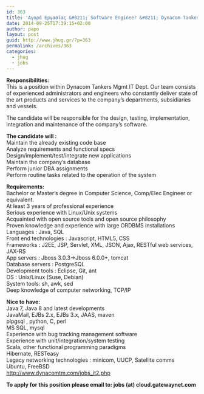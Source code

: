 ```yaml
---
id: 363
title: 'Αγορά Εργασίας &#8211; Software Engineer &#8211; Dynacom Tankers Mgmt #jobs #jhug'
date: 2014-09-25T17:39:15+02:00
author: papo
layout: post
guid: http://www.jhug.gr/?p=363
permalink: /archives/363
categories:
  - jhug
  - jobs
---
```

**Responsibilities:**  
This is a position within Dynacom Tankers Mgmt IT Dept. Our team consists of experienced administrators and engineers who constantly deliver state of the art products and services to the company&#8217;s departments, subsidiaries and vessels.

The candidate will be responsible for the design, testing, implementation, integration and maintenance of the company&#8217;s software.

**The candidate will :**  
Maintain the already existing code base  
Analyze requirements and functional specs  
Design/implement/test/integrate new applications  
Maintain the company&#8217;s database  
Perform junior DBA assignments  
Perform routine tasks related to the operation of the system

**Requirements:**  
Bachelor or Master&#8217;s degree in Computer Science, Comp/Elec Engineer or equivalent.  
At least 3 years of professional experience  
Serious experience with Linux/Unix systems  
Acquainted with open source tools and open source philosophy  
Proven knowledge and experience with large ORDBMS installations  
Languages : Java, SQL  
Front end technologies : Javascript, HTML5, CSS  
Frameworks : J2EE, JSP, Servlet, XML, JSON, Ajax, RESTful web services, JAX-RS  
App servers : Jboss 3.0.3->Jboss 6.0.0+, tomcat  
Database servers : PostgreSQL  
Development tools : Eclipse, Git, ant  
OS : Unix/Linux (Suse, Debian)  
System tools: sh, awk, sed  
Deep knowledge of computer networking, TCP/IP

**Nice to have:**  
Java 7, Java 8 and latest developments  
JavaMail, EJBs 2.x, EJBs 3.x, JAAS, maven  
plpgsql , python, C, perl  
MS SQL, mysql  
Experience with bug tracking management software  
Experience with unit/integration/system testing  
Scala, other functional programming paradigms  
Hibernate, RESTeasy  
Legacy networking technologies : minicom, UUCP, Satellite comms  
Ubuntu, FreeBSD  
http://www.dynacomtm.com/jobs_it2.php

**To apply for this position please email to: jobs (at) cloud.gatewaynet.com**